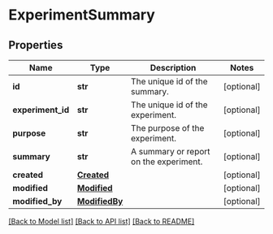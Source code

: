 # ExperimentSummary

## Properties
Name | Type | Description | Notes
------------ | ------------- | ------------- | -------------
**id** | **str** | The unique id of the summary. | [optional] 
**experiment_id** | **str** | The unique id of the experiment. | [optional] 
**purpose** | **str** | The purpose of the experiment. | [optional] 
**summary** | **str** | A summary or report on the experiment. | [optional] 
**created** | [**Created**](Created.md) |  | [optional] 
**modified** | [**Modified**](Modified.md) |  | [optional] 
**modified_by** | [**ModifiedBy**](ModifiedBy.md) |  | [optional] 

[[Back to Model list]](../README.md#documentation-for-models) [[Back to API list]](../README.md#documentation-for-api-endpoints) [[Back to README]](../README.md)

